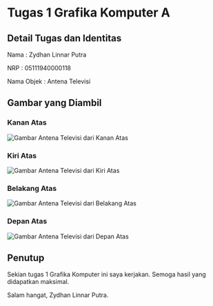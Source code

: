 # Tugas 1 Grafika Komputer A

## Detail Tugas dan Identitas

Nama : Zydhan Linnar Putra

NRP : 05111940000118

Nama Objek : Antena Televisi

## Gambar yang Diambil

### Kanan Atas

![Gambar Antena Televisi dari Kanan Atas](https://media.discordapp.net/attachments/798177440425181256/889833145443180574/IMG20210921181659.jpg?width=503&height=670)

### Kiri Atas

![Gambar Antena Televisi dari Kiri Atas](https://media.discordapp.net/attachments/798177440425181256/889833146160394260/IMG20210921181709.jpg?width=503&height=670)

### Belakang Atas

![Gambar Antena Televisi dari Belakang Atas](https://media.discordapp.net/attachments/798177440425181256/889833146772766731/IMG20210921181716.jpg?width=503&height=670)

### Depan Atas

![Gambar Antena Televisi dari Depan Atas](https://media.discordapp.net/attachments/798177440425181256/889833147414507550/IMG20210921181723.jpg?width=503&height=670)

## Penutup

Sekian tugas 1 Grafika Komputer ini saya kerjakan. Semoga hasil yang didapatkan maksimal.

Salam hangat, Zydhan Linnar Putra.
